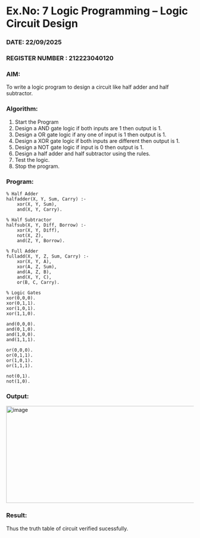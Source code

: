 # Ex.No: 7  Logic Programming –  Logic Circuit Design
### DATE: 22/09/2025                                                                   
### REGISTER NUMBER : 212223040120
### AIM: 
To write a logic program to design a circuit like half adder and half subtractor.
###  Algorithm:
1. Start the Program
2. Design a AND gate logic if both inputs are 1 then output is 1.
3. Design a OR gate logic if any one of input is 1 then output is 1.
4. Design a XOR gate logic if both inputs are different then output is 1.
5. Design a NOT gate logic if input is 0 then output is 1.
6. Design a half adder and half subtractor using the rules.
7. Test the logic.
8. Stop the program.

### Program:
```
% Half Adder
halfadder(X, Y, Sum, Carry) :-
    xor(X, Y, Sum),
    and(X, Y, Carry).

% Half Subtractor
halfsub(X, Y, Diff, Borrow) :-
    xor(X, Y, Diff),
    not(X, Z),
    and(Z, Y, Borrow).

% Full Adder
fulladd(X, Y, Z, Sum, Carry) :-
    xor(X, Y, A),
    xor(A, Z, Sum),
    and(A, Z, B),
    and(X, Y, C),
    or(B, C, Carry).

% Logic Gates
xor(0,0,0).
xor(0,1,1).
xor(1,0,1).
xor(1,1,0).

and(0,0,0).
and(0,1,0).
and(1,0,0).
and(1,1,1).

or(0,0,0).
or(0,1,1).
or(1,0,1).
or(1,1,1).

not(0,1).
not(1,0).
```

### Output:
<img width="933" height="261" alt="image" src="https://github.com/user-attachments/assets/bd8bf2fc-2389-42de-98c8-3da4b159ecaa" />

### Result:
Thus the truth table of circuit verified sucessfully.
